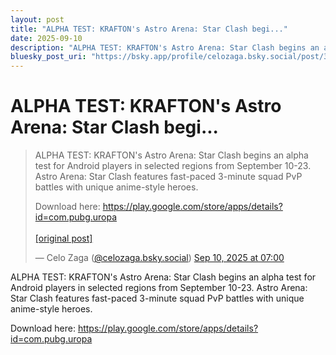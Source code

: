 ```yaml
---
layout: post
title: "ALPHA TEST: KRAFTON's Astro Arena: Star Clash begi..."
date: 2025-09-10
description: "ALPHA TEST: KRAFTON's Astro Arena: Star Clash begins an alpha test for Android players in selected regions from September 10-23. Astro Arena: Star Clash..."
bluesky_post_uri: "https://bsky.app/profile/celozaga.bsky.social/post/3lyhnxnasfr2x"
---
```


<h1 class="bluesky-post-title">ALPHA TEST: KRAFTON's Astro Arena: Star Clash begi...</h1>

<blockquote class="bluesky-embed" data-bluesky-uri="at://did:plc:lmh6rennptq77inaztnovw4b/app.bsky.feed.post/3lyhnxnasfr2x" data-bluesky-embed-color-mode="system">
<p lang="">ALPHA TEST: KRAFTON's Astro Arena: Star Clash begins an alpha test for Android players in selected regions from September 10-23. Astro Arena: Star Clash features fast-paced 3-minute squad PvP battles with unique anime-style heroes.

Download here: https://play.google.com/store/apps/details?id=com.pubg.uropa<br><br><a href="https://bsky.app/profile/celozaga.bsky.social/post/3lyhnxnasfr2x">[original post]</a></p>
&mdash; Celo Zaga (<a href="https://bsky.app/profile/did:plc:lmh6rennptq77inaztnovw4b?ref_src=embed">@celozaga.bsky.social</a>) <a href="https://bsky.app/profile/celozaga.bsky.social/post/3lyhnxnasfr2x?ref_src=embed">Sep 10, 2025 at 07:00</a>
</blockquote>
<script async src="https://embed.bsky.app/static/embed.js" charset="utf-8"></script>

<p class="bluesky-post-description">ALPHA TEST: KRAFTON's Astro Arena: Star Clash begins an alpha test for Android players in selected regions from September 10-23. Astro Arena: Star Clash features fast-paced 3-minute squad PvP battles with unique anime-style heroes.

Download here: https://play.google.com/store/apps/details?id=com.pubg.uropa</p>
